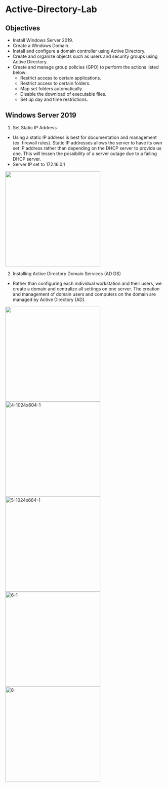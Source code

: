 # Active-Directory-Lab
## Objectives
* Install Windows Server 2019.
* Create a Windows Domain.
* Install and configure a domain controller using Active Directory.
* Create and organize objects such as users and security groups using Active Directory.
* Create and manage group policies (GPO) to perform the actions listed below:
  * Restrict access to certain applications.
  * Restrict access to certain folders.
  * Map set folders automatically.
  * Disable the download of executable files.
  * Set up day and time restrictions.
## Windows Server 2019 
1. Set Static IP Address
 * Using a static IP address is best for documentation and management (ex. firewall rules). Static IP addresses allows the server to have its own set IP address rather than depending on the DHCP server to provide us one. This will lessen the possibility of a server outage due to a failing DHCP server.
 * Server IP set to 172.16.0.1

<img src="https://github.com/StarksRepo/Active-Directory-Lab/assets/155681117/63e44321-a82d-4037-9e3e-48300c896441" width=300>

2. Installing Active Directory Domain Services (AD DS)
 * Rather than configuring each individual workstation and their users, we create a domain and centralize all settings on one server. The creation and management of domain users and computers on the
domain are managed by Active Directory (AD).
<img src="https://github.com/StarksRepo/Active-Directory-Lab/assets/155681117/f35e0f6e-fa7c-479d-9e45-4442207f9fcd" width=300>
<img width="300" alt="4-1024x604-1" src="https://github.com/StarksRepo/Active-Directory-Lab/assets/155681117/ef9fe9ec-b89a-4355-abee-c31d277f2d4e">
<img width="300" alt="5-1024x664-1" src="https://github.com/StarksRepo/Active-Directory-Lab/assets/155681117/6096a936-8fac-4229-b4f6-14cfeb3036ca">
<img width="300" alt="6-1" src="https://github.com/StarksRepo/Active-Directory-Lab/assets/155681117/8ec70490-c7da-4a30-a073-a94b793fdf9f">
<img width="300" alt="8" src="https://github.com/StarksRepo/Active-Directory-Lab/assets/155681117/72958ca4-befa-4c23-9bbb-07ec005bb284">
